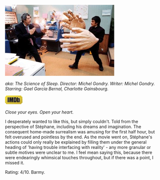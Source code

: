 <!--
.. title: La Science des Rêves
.. slug: la-science-des-reves
.. date: 2007-05-18 13:47:38-05:00
.. tags: movie,fiction
-->


[![Giant hands](/files/2007/05/thescienceofsleep1.jpg)](http://imdb.com/title/tt0354899/ "Giant hands")

*aka: The Science of Sleep.
Director: Michel Gondry.
Writer: Michel Gondry.
Starring: Gael García Bernal, Charlotte Gainsbourg.*

[![Internet Movie Database](/files/2007/05/imdb.png)](http://imdb.com/title/tt0354899/)

*Close your eyes. Open your heart.*

I desperately wanted to like this, but simply couldn't. Told from the
perspective of Stéphane, including his dreams and imagination. The
consequent home-made surrealism was amusing for the first half hour, but
felt overused and pointless by the end. As the movie went on, Stéphane's
actions could only really be explained by filling them under the general
heading of 'having trouble interfacing with reality' - any more granular
or subtle motives were unclear to me. I feel mean saying this, because
there were endearingly whimsical touches throughout, but if there was a
point, I missed it.

Rating: 4/10.
Barmy.
